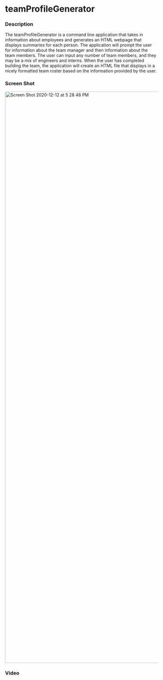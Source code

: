 # teamProfileGenerator

### Description

The teamProfileGenerator is a command line application that takes in information about employees and generates an HTML webpage that displays summaries for each person. The application will prompt the user for information about the team manager and then information about the team members. The user can input any number of team members, and they may be a mix of engineers and interns. When the user has completed building the team, the application will create an HTML file that displays in a nicely formatted team roster based on the information provided by the user.

### Screen Shot

<img width="1878" alt="Screen Shot 2020-12-12 at 5 28 48 PM" src="https://user-images.githubusercontent.com/67757549/101999143-bdfeef80-3c9f-11eb-9942-cb4224c8ee08.png">

### Video
